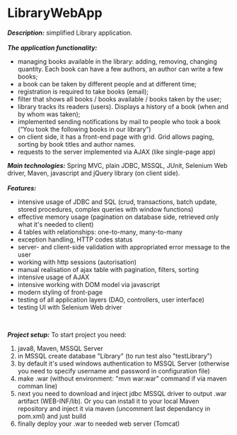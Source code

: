 # LibraryWebApp
<b><i>Description:</i></b> simplified Library application.<br><br>
<b><i>The application functionality:</i></b><br>
<ul>
<li>managing books available in the library: adding, removing, changing quantity. Each book
can have a few authors, an author can write a few books;<br></li>
<li>a book can be taken by different people and at different time;<br></li>
<li>registration is required to take books (email);<br></li>
<li>filter that shows all books / books available / books taken by the user;<br></li>
<li>library tracks its readers (users). Displays a history of a book (when and by whom was taken);<br></li>
<li>implemented sending notifications by mail to people who took a book (“You took the
following books in our library”)<br></li>
<li>on client side, it has a front-end page with grid. Grid allows paging,
sorting by book titles and author names.<br></li>
<li>requests to the server implemented via AJAX (like single-page app)<br></li>
</ul>

<b><i>Main technologies:</i></b> Spring MVC, plain JDBC, MSSQL, JUnit, Selenium Web driver, Maven, javascript and jQuery library (on client side).<br><br>
<b><i>Features:</i></b>
<ul>
<li>intensive usage of JDBC and SQL (crud, transactions, batch update, stored procedures, complex queries with window functions)<br></li>
<li>effective memory usage (pagination on database side, retrieved only what it's needed to client)<br></li>
<li>4 tables with relationships: one-to-many, many-to-many<br></li>
<li>exception handling, HTTP codes status<br></li>
<li>server- and client-side validation with appropriated error message to the user<br></li>
<li>working with http sessions (autorisation)<br></li>
<li>manual realisation of ajax table with pagination, filters, sorting<br></li>
<li>intensive usage of AJAX<br></li>
<li>intensive working with DOM model via javascript<br></li>
<li>modern styling of front-page<br></li>
<li>testing of all application layers (DAO, controllers, user interface)<br></li>
<li>testing UI with Selenium Web driver<br></li>
</ul><br>

<b><i>Project setup:</i></b>
To start project you need:
<ol>
<li>java8, Maven, MSSQL Server<br></li>
<li>in MSSQL create database "Library" (to run test also "testLibrary")<br></li>
<li>by default it's used windows authentication to MSSQL Server (otherwise you need to specify username and password in configuration file)<br></li>
<li>make .war (without environment: "mvn war:war" command if via maven comman line)<br></li>
<li>next you need to download and inject jdbc MSSQL driver to output .war artifact (WEB-INF/lib). Or you can install it to your local Maven repository and inject it via maven (uncomment last dependancy in pom.xml) and just build<br></li>
<li>finally deploy your .war to needed web server (Tomcat)<br></li>
</ol>
